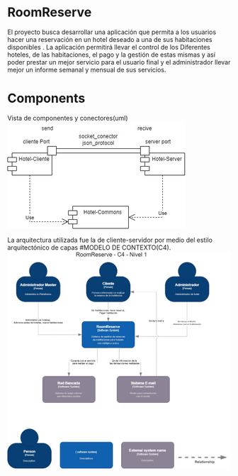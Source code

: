 # RoomReserve
El proyecto busca desarrollar una aplicación que permita a los  usuarios hacer una reservación en un hotel deseado a una de sus habitaciones disponibles . La aplicación permitirá llevar el control de los Diferentes hoteles, de las habitaciones, el pago y la gestión de estas mismas y así poder prestar un mejor servicio para el usuario final y el administrador llevar mejor un informe semanal y mensual de sus servicios. 
# Components
Vista de componentes y conectores(uml)
![Diagrama Conectores](docs/Uml/Diagrama%20Conectores.jpg)

La arquitectura utilizada fue la de cliente-servidor por medio del estilo arquitectónico de capas
#MODELO DE CONTEXTO(C4).
![C4 -Nivel 1](docs/C4/C4%20-Nivel%201.jpg)
